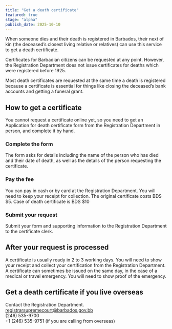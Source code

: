 ```yaml
---
title: "Get a death certificate"
featured: true
stage: "alpha"
publish_date: 2025-10-10
---
```


When someone dies and their death is registered in Barbados, their next of kin (the deceased’s closest living relative or relatives) can use this service to get a death certificate. 

Certificates for Barbadian citizens can be requested at any point. However, the Registration Department does not issue certificates for deaths which were registered before 1925.


Most death certificates are requested at the same time a death is registered because a certificate is essential for things like closing the deceased’s bank accounts and getting a funeral grant.

## How to get a certificate

You cannot request a certificate online yet, so you need to get an Application for death certificate form from the Registration Department in person, and complete it by hand.

### Complete the form

The form asks for details including the name of the person who has died and their date of death, as well as the details of the person requesting the certificate.

### Pay the fee

You can pay in cash or by card at the Registration Department. You will need to keep your receipt for collection. 
The original certificate costs BDS $5. Case of death certificate is BDS $10

### Submit your request

Submit your form and supporting information to the Registration Department to the certificate clerk.

## After your request is processed

A certificate is usually ready in 2 to 3 working days. You will need to show your receipt and collect your certification from the Registration Department. A certificate can sometimes be issued on the same day, in the case of a medical or travel emergency. You will need to show proof of the emergency.

## Get a death certificate if you live overseas  

Contact the Registration Department.  
registrarsupremecourt@barbados.gov.bb  
(246) 535-9700  
+1 (246) 535-9751 (if you are calling from overseas)  